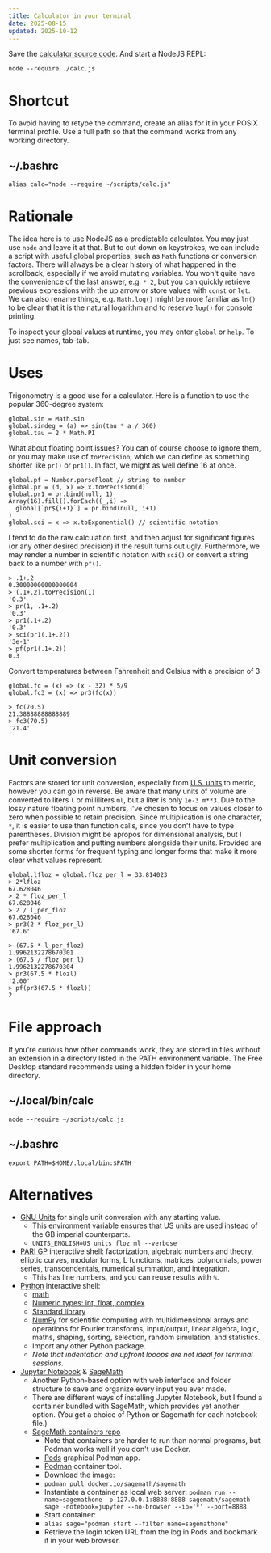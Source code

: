```yaml
---
title: Calculator in your terminal
date: 2025-08-15
updated: 2025-10-12
---
```


Save the [calculator source code](/demo/calc/calc.js).
And start a NodeJS REPL:
```
node --require ./calc.js
```
# Shortcut
To avoid having to retype the command, create an alias for it in your POSIX terminal profile.
Use a full path so that the command works from any working directory.
## ~/.bashrc
```
alias calc="node --require ~/scripts/calc.js"
```
# Rationale
The idea here is to use NodeJS as a predictable calculator.
You may just use `node` and leave it at that.
But to cut down on keystrokes, we can include a script with useful global properties, such as `Math` functions or conversion factors.
There will always be a clear history of what happened in the scrollback, especially if we avoid mutating variables.
You won't quite have the convenience of the last answer, e.g.
`* 2`, but you can quickly retrieve previous expressions with the up arrow or store values with `const` or `let`.
We can also rename things, e.g.
`Math.log()` might be more familiar as `ln()` to be clear that it is the natural logarithm and to reserve `log()` for console printing.

To inspect your global values at runtime, you may enter `global` or `help`.
To just see names, tab-tab.

# Uses

Trigonometry is a good use for a calculator.
Here is a function to use the popular 360-degree system:
```
global.sin = Math.sin
global.sindeg = (a) => sin(tau * a / 360)
global.tau = 2 * Math.PI
```

What about floating point issues? You can of course choose to ignore them, or you may make use of `toPrecision`, which we can define as something shorter like `pr()` or `pr1()`.
In fact, we might as well define 16 at once.
```
global.pf = Number.parseFloat // string to number
global.pr = (d, x) => x.toPrecision(d)
global.pr1 = pr.bind(null, 1)
Array(16).fill().forEach((_,i) =>
  global[`pr${i+1}`] = pr.bind(null, i+1)
)
global.sci = x => x.toExponential() // scientific notation
```
I tend to do the raw calculation first, and then adjust for significant figures (or any other desired precision) if the result turns out ugly.
Furthermore, we may render a number in scientific notation with `sci()` or convert a string back to a number with `pf()`.
```
> .1+.2
0.30000000000000004
> (.1+.2).toPrecision(1)
'0.3'
> pr(1, .1+.2)
'0.3'
> pr1(.1+.2)
'0.3'
> sci(pr1(.1+.2))
'3e-1'
> pf(pr1(.1+.2))
0.3
```

Convert temperatures between Fahrenheit and Celsius with a precision of 3:
```
global.fc = (x) => (x - 32) * 5/9
global.fc3 = (x) => pr3(fc(x))
```
```
> fc(70.5)
21.38888888888889
> fc3(70.5)
'21.4'
```
# Unit conversion
Factors are stored for unit conversion, especially from [U.S. units](https://en.wikipedia.org/wiki/United_States_customary_units) to metric, however you can go in reverse.
Be aware that many units of volume are converted to liters `l` or milliliters `ml`,  but a liter is only `1e-3 m**3`.
Due to the lossy nature floating point numbers, I've chosen to focus on values closer to zero when possible to retain precision.
Since multiplication is one character, `*`, it is easier to use than function calls, since you don't have to type parentheses.
Division might be apropos for dimensional analysis, but I prefer multiplication and putting numbers alongside their units.
Provided are some shorter forms for frequent typing and longer forms that make it more clear what values represent.
```
global.lfloz = global.floz_per_l = 33.814023
> 2*lfloz
67.628046
> 2 * floz_per_l
67.628046
> 2 / l_per_floz
67.628046
> pr3(2 * floz_per_l)
'67.6'

> (67.5 * l_per_floz)
1.9962132278670301
> (67.5 / floz_per_l)
1.9962132278670304
> pr3(67.5 * flozl)
'2.00'
> pf(pr3(67.5 * flozl))
2
```

# File approach
If you're curious how other commands work, they are stored in files without an extension in a directory listed in the PATH environment variable.
The Free Desktop standard recommends using a hidden folder in your home directory.
## ~/.local/bin/calc
```
node --require ~/scripts/calc.js
```
## ~/.bashrc
```
export PATH=$HOME/.local/bin:$PATH
```

# Alternatives
- [GNU Units](https://www.gnu.org/software/units/manual/units.html) for single unit conversion with any starting value.
  - This environment variable ensures that US units are used instead of the GB imperial counterparts.
  - `UNITS_ENGLISH=US units floz ml --verbose`
- [PARI GP](https://pari.math.u-bordeaux.fr/) interactive shell: factorization, algebraic numbers and theory, elliptic curves, modular forms, L functions, matrices, polynomials, power series, transcendentals, numerical summation, and integration.
  - This has line numbers, and you can reuse results with `%`.
- [Python](https://www.python.org/downloads/) interactive shell:
  - [math](https://docs.python.org/3/library/math.html)
  - [Numeric types: int, float, complex](https://docs.python.org/3/library/stdtypes.html#numeric-types-int-float-complex)
  - [Standard library](https://docs.python.org/3/library)
  - [NumPy](https://numpy.org/doc/stable) for scientific computing with multidimensional arrays and operations for Fourier transforms, input/output, linear algebra, logic, maths, shaping, sorting, selection, random simulation, and statistics.
  - Import any other Python package.
  - *Note that indentation and upfront looops are not ideal for terminal sessions.*
- [Jupyter Notebook](https://jupyter-notebook.readthedocs.io/) & [SageMath](https://www.sagemath.org/)
  - Another Python-based option with web interface and folder structure to save and organize every input you ever made.
  - There are different ways of installing Jupyter Notebook, but I found a container bundled with SageMath, which provides yet another option.
  (You get a choice of Python or Sagemath for each notebook file.)
  - [SageMath containers repo](https://github.com/sagemath/docker-images)
    - Note that containers are harder to run than normal programs, but Podman works well if you don't use Docker.
    - [Pods](https://flathub.org/en/apps/com.github.marhkb.Pods) graphical Podman app.
    - [Podman](https://docs.podman.io/en/latest/) container tool.
    - Download the image:
    - `podman pull docker.io/sagemath/sagemath`
    - Instantiate a container as local web server:
    `podman run --name=sagemathone -p 127.0.0.1:8888:8888 sagemath/sagemath sage -notebook=jupyter --no-browser --ip='*' --port=8888`
    - Start container:
    - `alias sage="podman start --filter name=sagemathone"`
    - Retrieve the login token URL from the log in Pods and bookmark it in your web browser.

